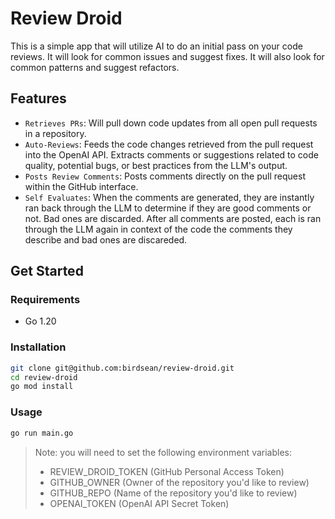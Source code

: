 # Review Droid

This is a simple app that will utilize AI to do an initial pass on your code reviews. It will look for common issues and suggest fixes. It will also look for common patterns and suggest refactors.

## Features

* `Retrieves PRs`: Will pull down code updates from all open pull requests in a repository.
* `Auto-Reviews`: Feeds the code changes retrieved from the pull request into the OpenAI API. Extracts comments or suggestions related to code quality, potential bugs, or best practices from the LLM's output. 
* `Posts Review Comments`: Posts comments directly on the pull request within the GitHub interface.
* `Self Evaluates`: When the comments are generated, they are instantly ran back through the LLM to determine if they are good comments or not. Bad ones are discarded. After all comments are posted, each is ran through the LLM again in context of the code the comments they describe and bad ones are discareded.

## Get Started

### Requirements
* Go 1.20

### Installation
```bash
git clone git@github.com:birdsean/review-droid.git
cd review-droid
go mod install
```

### Usage
```bash
go run main.go
```

> Note: you will need to set the following environment variables:
> * REVIEW_DROID_TOKEN (GitHub Personal Access Token)
> * GITHUB_OWNER (Owner of the repository you'd like to review)
> * GITHUB_REPO (Name of the repository you'd like to review)
> * OPENAI_TOKEN (OpenAI API Secret Token)
